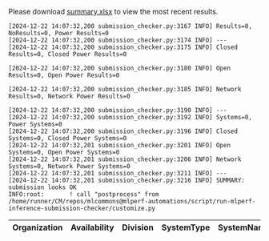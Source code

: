 Please download [summary.xlsx](summary.xlsx) to view the most recent results. 
 ```
[2024-12-22 14:07:32,200 submission_checker.py:3167 INFO] Results=0, NoResults=0, Power Results=0
[2024-12-22 14:07:32,200 submission_checker.py:3174 INFO] ---
[2024-12-22 14:07:32,200 submission_checker.py:3175 INFO] Closed Results=0, Closed Power Results=0

[2024-12-22 14:07:32,200 submission_checker.py:3180 INFO] Open Results=0, Open Power Results=0

[2024-12-22 14:07:32,200 submission_checker.py:3185 INFO] Network Results=0, Network Power Results=0

[2024-12-22 14:07:32,200 submission_checker.py:3190 INFO] ---
[2024-12-22 14:07:32,200 submission_checker.py:3192 INFO] Systems=0, Power Systems=0
[2024-12-22 14:07:32,200 submission_checker.py:3196 INFO] Closed Systems=0, Closed Power Systems=0
[2024-12-22 14:07:32,201 submission_checker.py:3201 INFO] Open Systems=0, Open Power Systems=0
[2024-12-22 14:07:32,201 submission_checker.py:3206 INFO] Network Systems=0, Network Power Systems=0
[2024-12-22 14:07:32,201 submission_checker.py:3211 INFO] ---
[2024-12-22 14:07:32,201 submission_checker.py:3216 INFO] SUMMARY: submission looks OK
INFO:root:       ! call "postprocess" from /home/runner/CM/repos/mlcommons@mlperf-automations/script/run-mlperf-inference-submission-checker/customize.py

```

| Organization   | Availability   | Division   | SystemType   | SystemName   | Platform   | Model   | MlperfModel   | Scenario   | Result   | Accuracy   | number_of_nodes   | host_processor_model_name   | host_processors_per_node   | host_processor_core_count   | accelerator_model_name   | accelerators_per_node   | Location   | framework   | operating_system   | notes   | compliance   | errors   | version   | inferred   | has_power   | Units   | weight_data_types   |
|----------------|----------------|------------|--------------|--------------|------------|---------|---------------|------------|----------|------------|-------------------|-----------------------------|----------------------------|-----------------------------|--------------------------|-------------------------|------------|-------------|--------------------|---------|--------------|----------|-----------|------------|-------------|---------|---------------------|